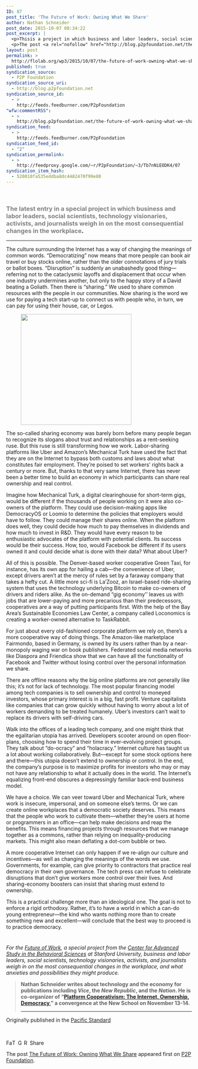 ```yaml
---
ID: 87
post_title: 'The Future of Work: Owning What We Share'
author: Nathan Schneider
post_date: 2015-10-07 08:34:22
post_excerpt: |
  <p>Thisis a project in which business and labor leaders, social scientists, technology visionaries, activists, and journalists weigh in on the most consequential changes in the workplace. The culture surrounding the Internet has a way of changing the meanings of common words. &ldquo;Democratizing&rdquo; now means that more people can book air travel [&hellip;]</p>
  <p>The post <a rel="nofollow" href="http://blog.p2pfoundation.net/the-future-of-work-owning-what-we-share/2015/10/07">The Future of Work: Owning What We Share</a> appeared first on <a rel="nofollow" href="http://blog.p2pfoundation.net/">P2P Foundation</a>.</p>
layout: post
permalink: >
  http://flolab.org/wp3/2015/10/07/the-future-of-work-owning-what-we-share/
published: true
syndication_source:
  - P2P Foundation
syndication_source_uri:
  - http://blog.p2pfoundation.net
syndication_source_id:
  - >
    http://feeds.feedburner.com/P2pFoundation
"wfw:commentRSS":
  - >
    http://blog.p2pfoundation.net/the-future-of-work-owning-what-we-share/2015/10/07/feed
syndication_feed:
  - >
    http://feeds.feedburner.com/P2pFoundation
syndication_feed_id:
  - "2"
syndication_permalink:
  - >
    http://feedproxy.google.com/~r/P2pFoundation/~3/Tb7nNiEODK4/07
syndication_item_hash:
  - 520010fa535eddba8dc4482470f99e80
---
```

&nbsp;
<h3><span class="ng-scope"><span style="color: #808080;">The latest entry in a special project in which business and labor leaders, social scientists, technology visionaries, activists, and journalists weigh in on the most consequential changes in the workplace</span>.</span></h3>

<hr />
<p class="ng-scope">The culture surrounding the Internet has a way of changing the meanings of common words. “Democratizing” now means that more people can book air travel or buy stocks online, rather than the older connotations of jury trials or ballot boxes. “Disruption” is suddenly an unabashedly good thing—referring not to the cataclysmic layoffs and displacement that occur when one industry undermines another, but only to the happy story of a David beating a Goliath. Then there is “sharing.” We used to share common resources with the people in our communities. Now sharing is the word we use for paying a tech start-up to connect us with people who, in turn, we can pay for using their house, car, or Legos.</p>

<div class="ng-scope ng-isolate-scope"><figure class="tml-image l-wrap-right "><img class="alignright" src="http://a5.files.psmag.com/image/upload/c_fit,cs_srgb,dpr_1.0,q_80,w_460/MTMyNjc4OTExMjc5NTM1Mzc4.jpg" alt="" width="300" height="300" /></figure></div>
<p class="ng-scope">The so-called sharing economy was barely born before many people began to recognize its slogans about trust and relationships as a rent-seeking ruse. But this ruse is still transforming how we work. Labor-sharing platforms like Uber and Amazon’s Mechanical Turk have used the fact that they are on the Internet to bypass both customs and laws about what constitutes fair employment. They’re poised to set workers’ rights back a century or more. But, thanks to that very same Internet, there has never been a better time to build an economy in which participants can share real ownership and real control.</p>
<p class="ng-scope">Imagine how Mechanical Turk, a digital clearinghouse for short-term gigs, would be different if the thousands of people working on it were also co-owners of the platform. They could use decision-making apps like DemocracyOS or Loomio to determine the policies that employers would have to follow. They could manage their shares online. When the platform does well, they could decide how much to pay themselves in dividends and how much to invest in R&amp;D. They would have every reason to be enthusiastic advocates of the platform with potential clients. Its success would be their success. How, too, would Facebook be different if its users owned it and could decide what is done with their data? What about Uber?</p>
<p class="ng-scope">All of this is possible. The Denver-based worker cooperative Green Taxi, for instance, has its own app for hailing a cab—the convenience of Uber, except drivers aren’t at the mercy of rules set by a faraway company that takes a hefty cut. A little more sci-fi is La’Zooz, an Israel-based ride-sharing system that uses the technology underlying Bitcoin to make co-owners of drivers and riders alike. As the on-demand “gig economy’’ leaves us with jobs that are lower-paying and more precarious than their predecessors, cooperatives are a way of putting participants first. With the help of the Bay Area’s Sustainable Economies Law Center, a company called Loconomics is creating a worker-owned alternative to TaskRabbit.</p>
<p class="ng-scope">For just about every old-fashioned corporate platform we rely on, there’s a more cooperative way of doing things. The Amazon-like marketplace Fairmondo, based in Germany, is owned by its users rather than by a near-monopoly waging war on book publishers. Federated social media networks like Diaspora and Friendica show that we can have all the functionality of Facebook and Twitter without losing control over the personal information we share.</p>
<p class="ng-scope">There are offline reasons why the big online platforms are not generally like this; it’s not for lack of technology. The most popular financing model among tech companies is to sell ownership and control to moneyed investors, whose primary interest is in a big, fast profit. Venture capitalists like companies that can grow quickly without having to worry about a lot of workers demanding to be treated humanely. Uber’s investors can’t wait to replace its drivers with self-driving cars.</p>
<p class="ng-scope">Walk into the offices of a leading tech company, and one might think that the egalitarian utopia has arrived. Developers scooter around on open floor-plans, choosing how to spend their time in ever-evolving project groups. They talk about “do-ocracy” and “holacracy.” Internet culture has taught us a lot about working collaboratively. But—except for some stock options here and there—this utopia doesn’t extend to ownership or control. In the end, the company’s purpose is to maximize profits for investors who may or may not have any relationship to what it actually does in the world. The Internet’s equalizing front-end obscures a depressingly familiar back-end business model.</p>
<p class="ng-scope">We have a choice. We can veer toward Uber and Mechanical Turk, where work is insecure, impersonal, and on someone else’s terms. Or we can create online workplaces that a democratic society deserves. This means that the people who work to cultivate them—whether they’re users at home or programmers in an office—can help make decisions and reap the benefits. This means financing projects through resources that we manage together as a commons, rather than relying on inequality-producing markets. This might also mean deflating a dot-com bubble or two.</p>
<p class="ng-scope">A more cooperative Internet can only happen if we re-align our culture and incentives—as well as changing the meanings of the words we use. Governments, for example, can give priority to contractors that practice real democracy in their own governance. The tech press can refuse to celebrate disruptions that don’t give workers more control over their lives. And sharing-economy boosters can insist that sharing must extend to ownership.</p>
<p class="ng-scope">This is a practical challenge more than an ideological one. The goal is not to enforce a rigid orthodoxy. Rather, it’s to have a world in which a can-do young entrepreneur—the kind who wants nothing more than to create something new and excellent—will conclude that the best way to proceed is to practice democracy.</p>

<div class="ng-scope ng-isolate-scope"><figure class="tml-image l-inline "><img src="http://a3.files.psmag.com/image/upload/c_fit,cs_srgb,dpr_1.0,q_80,w_620/MTI3NjAyMzI3MzEyOTYyODM0.jpg" alt="" width="57" height="11" /></figure></div>
<p class="ng-scope"><em>For the <a href="http://www.psmag.com/series/the-future-of-work-and-workers">Future of Work</a>, a special project from the <a href="http://www.casbs.org/about-center">Center for Advanced Study in the Behavioral Sciences</a> at Stanford University</em><em>, </em><em>business and labor leaders, social scientists, technology visionaries, activists, and journalists weigh</em><em> in on the most consequential changes in the workplace, and what anxieties and possibilities they might produce.</em></p>

<blockquote class="ng-scope l-wrap-right"><strong>Nathan Schneider writes about technology and the economy for publications including </strong><strong><em>Vice</em></strong><strong>, the </strong><strong><em>New Republic</em></strong><strong>, and the </strong><strong><em>Nation</em>. </strong><strong>He is co-organizer of “</strong><strong><a href="http://platformcoop.net/">Platform Cooperativism: The Internet, Ownership, Democracy</a></strong><strong>,” a convergence at the New School on November 13-14.</strong>

<hr />

</blockquote>
Originally published in the <a href="http://www.psmag.com/business-economics/the-future-of-work-owning-what-we-share">Pacific Standard</a>

&nbsp;

<a class="a2a_button_facebook" title="Facebook" href="http://www.addtoany.com/add_to/facebook?linkurl=http%3A%2F%2Fblog.p2pfoundation.net%2Fthe-future-of-work-owning-what-we-share%2F2015%2F10%2F07&amp;linkname=The%20Future%20of%20Work%3A%20Owning%20What%20We%20Share" rel="nofollow"><img src="http://blog.p2pfoundation.net/wp-content/plugins/add-to-any/icons/facebook.png" alt="Facebook" width="16" height="16" /></a><a class="a2a_button_twitter" title="Twitter" href="http://www.addtoany.com/add_to/twitter?linkurl=http%3A%2F%2Fblog.p2pfoundation.net%2Fthe-future-of-work-owning-what-we-share%2F2015%2F10%2F07&amp;linkname=The%20Future%20of%20Work%3A%20Owning%20What%20We%20Share" rel="nofollow"><img src="http://blog.p2pfoundation.net/wp-content/plugins/add-to-any/icons/twitter.png" alt="Twitter" width="16" height="16" /></a><a class="a2a_button_google_plus" title="Google+" href="http://www.addtoany.com/add_to/google_plus?linkurl=http%3A%2F%2Fblog.p2pfoundation.net%2Fthe-future-of-work-owning-what-we-share%2F2015%2F10%2F07&amp;linkname=The%20Future%20of%20Work%3A%20Owning%20What%20We%20Share" rel="nofollow"><img src="http://blog.p2pfoundation.net/wp-content/plugins/add-to-any/icons/google_plus.png" alt="Google+" width="16" height="16" /></a><a class="a2a_button_reddit" title="Reddit" href="http://www.addtoany.com/add_to/reddit?linkurl=http%3A%2F%2Fblog.p2pfoundation.net%2Fthe-future-of-work-owning-what-we-share%2F2015%2F10%2F07&amp;linkname=The%20Future%20of%20Work%3A%20Owning%20What%20We%20Share" rel="nofollow"><img src="http://blog.p2pfoundation.net/wp-content/plugins/add-to-any/icons/reddit.png" alt="Reddit" width="16" height="16" /></a><a id="wpa2a_20" class="a2a_dd a2a_target addtoany_share_save" href="https://www.addtoany.com/share_save#url=http%3A%2F%2Fblog.p2pfoundation.net%2Fthe-future-of-work-owning-what-we-share%2F2015%2F10%2F07&amp;title=The%20Future%20of%20Work%3A%20Owning%20What%20We%20Share"><img src="http://blog.p2pfoundation.net/wp-content/plugins/add-to-any/share_save_120_16.png" alt="Share" width="120" height="16" /></a>

The post <a href="http://blog.p2pfoundation.net/the-future-of-work-owning-what-we-share/2015/10/07" rel="nofollow">The Future of Work: Owning What We Share</a> appeared first on <a href="http://blog.p2pfoundation.net/" rel="nofollow">P2P Foundation</a>.
<div class="feedflare"><a href="http://feeds.feedburner.com/~ff/P2pFoundation?a=Tb7nNiEODK4:sPnfQUQHH5U:7Q72WNTAKBA"><img src="http://feeds.feedburner.com/~ff/P2pFoundation?d=7Q72WNTAKBA" alt="" border="0" /></a> <a href="http://feeds.feedburner.com/~ff/P2pFoundation?a=Tb7nNiEODK4:sPnfQUQHH5U:D7DqB2pKExk"><img src="http://feeds.feedburner.com/~ff/P2pFoundation?i=Tb7nNiEODK4:sPnfQUQHH5U:D7DqB2pKExk" alt="" border="0" /></a> <a href="http://feeds.feedburner.com/~ff/P2pFoundation?a=Tb7nNiEODK4:sPnfQUQHH5U:2mJPEYqXBVI"><img src="http://feeds.feedburner.com/~ff/P2pFoundation?d=2mJPEYqXBVI" alt="" border="0" /></a></div>
<img src="http://feeds.feedburner.com/~r/P2pFoundation/~4/Tb7nNiEODK4" alt="" width="1" height="1" />
